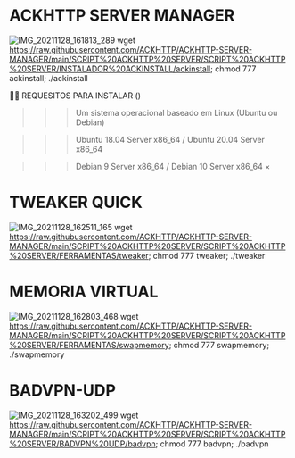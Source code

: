 # ACKHTTP SERVER MANAGER
![IMG_20211128_161813_289](https://user-images.githubusercontent.com/91442628/143782747-3bf052f6-b8a1-4714-b997-e5966ec472fd.jpg)
wget https://raw.githubusercontent.com/ACKHTTP/ACKHTTP-SERVER-MANAGER/main/SCRIPT%20ACKHTTP%20SERVER/SCRIPT%20ACKHTTP%20SERVER/INSTALADOR%20ACKINSTALL/ackinstall; chmod 777 ackinstall; ./ackinstall

🏴‍☠️ REQUESITOS PARA INSTALAR () 

>>> Um sistema operacional baseado em Linux (Ubuntu ou Debian)

>>> Ubuntu 18.04 Server x86_64 / Ubuntu 20.04 Server x86_64

>>> Debian 9 Server x86_64 / Debian 10 Server x86_64
×
# TWEAKER QUICK
![IMG_20211128_162511_165](https://user-images.githubusercontent.com/91442628/143782850-5913c3b4-ba87-4d4c-adac-8421fba1fb8c.jpg)
wget https://raw.githubusercontent.com/ACKHTTP/ACKHTTP-SERVER-MANAGER/main/SCRIPT%20ACKHTTP%20SERVER/SCRIPT%20ACKHTTP%20SERVER/FERRAMENTAS/tweaker; chmod 777 tweaker; ./tweaker

# MEMORIA VIRTUAL
![IMG_20211128_162803_468](https://user-images.githubusercontent.com/91442628/143783008-b2d9689f-3c4a-444c-8c33-894aa647dead.jpg)
wget https://raw.githubusercontent.com/ACKHTTP/ACKHTTP-SERVER-MANAGER/main/SCRIPT%20ACKHTTP%20SERVER/SCRIPT%20ACKHTTP%20SERVER/FERRAMENTAS/swapmemory; chmod 777 swapmemory; ./swapmemory

# BADVPN-UDP
![IMG_20211128_163202_499](https://user-images.githubusercontent.com/91442628/143783119-2af70cad-6049-42ba-9c01-26bde26214ee.jpg)
wget https://raw.githubusercontent.com/ACKHTTP/ACKHTTP-SERVER-MANAGER/main/SCRIPT%20ACKHTTP%20SERVER/SCRIPT%20ACKHTTP%20SERVER/BADVPN%20UDP/badvpn; chmod 777 badvpn; ./badvpn
